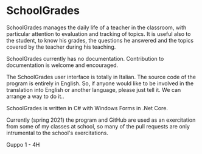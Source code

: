 # SchoolGrades
SchoolGrades manages the daily life of a teacher in the classroom, with particular attention to evaluation and tracking of topics. 
It is useful also to the student, to know his grades, the questions he answered and the topics covered by the teacher during his teaching. 

SchoolGrades currently has no documentation. Contribution to documentation is welcome and encouraged.

The SchoolGrades user interface is totally in Italian.
The source code of the program is entirely in English.
So, if anyone would like to be involved in the translation into English or another language, please just tell it. We can arrange a way to do it..

SchoolGrades is written in C# with Windows Forms in .Net Core. 

Currently (spring 2021) the program and GitHub are used as an exercitation from some of my classes at school, so many of the pull requests are only intrumental to the school's exercitations.

Guppo 1 - 4H
